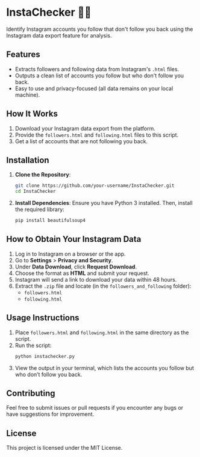 # **InstaChecker 🕵🏻**

Identify Instagram accounts you follow that don't follow you back using the Instagram data export feature for analysis.

## **Features**
- Extracts followers and following data from Instagram's `.html` files.
- Outputs a clean list of accounts you follow but who don't follow you back.
- Easy to use and privacy-focused (all data remains on your local machine).


## **How It Works**
1. Download your Instagram data export from the platform.
2. Provide the `followers.html` and `following.html` files to this script.
3. Get a list of accounts that are not following you back.


## **Installation**
1. **Clone the Repository**:
   ```bash
   git clone https://github.com/your-username/InstaChecker.git
   cd InstaChecker
   ```

2. **Install Dependencies**:
   Ensure you have Python 3 installed. Then, install the required library:
   ```bash
   pip install beautifulsoup4
   ```

## **How to Obtain Your Instagram Data**
1. Log in to Instagram on a browser or the app.
2. Go to **Settings** > **Privacy and Security**.
3. Under **Data Download**, click **Request Download**.
4. Choose the format as **HTML** and submit your request.
5. Instagram will send a link to download your data within 48 hours.
6. Extract the `.zip` file and locate (in the `followers_and_following` folder):
   - `followers.html`
   - `following.html`

## **Usage Instructions**
1. Place `followers.html` and `following.html` in the same directory as the script.
2. Run the script:
   ```bash
   python instachecker.py
   ```
3. View the output in your terminal, which lists the accounts you follow but who don’t follow you back.

## **Contributing**
Feel free to submit issues or pull requests if you encounter any bugs or have suggestions for improvement.

## **License**
This project is licensed under the MIT License.